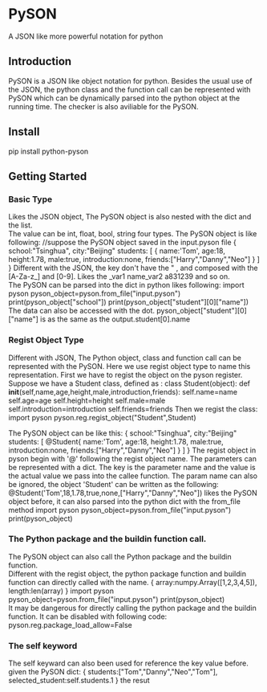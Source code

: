 # PySON
A JSON like more powerful notation for python

## Introduction
PySON is a JSON like object notation for python. Besides the usual use of the JSON, the python class and the function call can be represented with PySON which can be dynamically parsed into the python object at the running time. The checker is also aviliable for the PySON.

## Install
pip install python-pyson

## Getting Started
### Basic Type
Likes the JSON object, The PySON object is also nested with the dict and the list.  
The value can be int, float, bool, string four types.
The PySON object is like following:
//suppose the PySON object saved in the input.pyson file
{
    school:"Tsinghua",
    city:"Beijing"
    students:
    [
        {
            name:'Tom',
            age:18,
            height:1.78,
            male:true,
            introduction:none,
            friends:["Harry","Danny","Neo"]
        }
    ]
}
Different with the JSON, the key don't have the " , and composed with the [A-Za-z_] and [0-9].
Likes the _var1 name_var2 a831239 and so on.  
The PySON can be parsed into the dict in python
likes following:
import pyson
pyson_object=pyson.from_file("input.pyson")
print(pyson_object["school"])
print(pyson_object["student"][0]["name"])
The data can also be accessed with the dot.
pyson_object["student"][0]["name"] is as the same as the output.student[0].name
### Regist Object Type
Different with JSON, The Python object, class and function call can be represented with the PySON. Here we use regist object type to name this representation.
First we have to regist the object on the pyson register.
Suppose we have a Student class, defined as :
class Student(object):
    def __init__(self,name,age,height,male,introduction,friends):
        self.name=name
        self.age=age
        self.height=height
        self.male=male
        self.introduction=introduction
        self.friends=friends
Then we regist the class:
import pyson
pyson.reg.regist_object("Student",Student)

The PySON object can be like this:
{
    school:"Tsinghua",
    city:"Beijing"
    students:
    [
        @Student{
            name:'Tom',
            age:18,
            height:1.78,
            male:true,
            introduction:none,
            friends:["Harry","Danny","Neo"]
        }
    ]
}
The regist object in pyson begin with '@' following the regist object name. The parameters can be represented with a dict. The key is the parameter name and the value is the actual value we pass into the callee function.
The param name can also be ignored, the object 'Student' can be written as the following:
@Student('Tom',18,1.78,true,none,["Harry","Danny","Neo"])
likes the PySON object before, it can also parsed into the python dict with the from_file method
import pyson
pyson_object=pyson.from_file("input.pyson")
print(pyson_object)
### The Python package and the buildin function call.  
The PySON object can also call the Python package and the buildin function.  
Different with the regist object, the python package function and buildin function can directly called with the name.
{
    array:numpy.Array([1,2,3,4,5]),
    length:len(array)
}
import pyson
pyson_object=pyson.from_file("input.pyson")
print(pyson_object)  
It may be dangerous for directly calling the python package and the buildin function.
It can be disabled with following code:  
pyson.reg.package_load_allow=False

### The self keyword
The self keyward can also been used for reference the key value before.
given the PySON dict:
{
    students:["Tom","Danny","Neo","Tom"],
    selected_student:self.students.1
}
the resut











